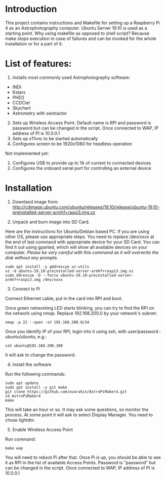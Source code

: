 # Introduction

This project contains instructions and Makefile for setting up a Raspberry Pi 4 as an Astrophotography computer.
Ubuntu Server 19.10 is used as a starting point.
Why using makefile as opposed to shell script? Because make stops execution in case of failures and can be invoked for the whole installation or for a part of it.

# List of features:
1. Installs most commonly used Astrophotography software:
* INDI
* Kstars
* PHD2
* CCDCiel
* Skychart
* Astrometry with sextractor
2. Sets up Wireless Access Point. Default name is RPI and password is password but can be changed in the script. Once connected to WAP,  IP address of PI is 10.0.0.1
3. Sets up x11vnc to be started automatically
4. Configures screen to be 1920x1080 for headless operation

Not implemented yet:
1. Configures USB to provide up to 1A of current to connected devices
2. Configures the onboard serial port for controlling an external device

# Installation

1. Downlaod image from:
http://cdimage.ubuntu.com/ubuntu/releases/19.10/release/ubuntu-19.10-preinstalled-server-armhf+raspi3.img.xz


2. Unpack and burn image into SD Card.

Here are the instructions for Ubuntu/Debian based PC. If you are using other OS, please use appropriate steps.
You need to replace /dev/xxxx at the end of last command with appropriate device for your SD Card. 
You can find it out using gparted, which will show all available devices on your computer.
*Please be very careful with this command as it will overwrite the disk without any prompts.*

```
sudo apt install -y gddrescue xz-utils
xz -d ubuntu-19.10-preinstalled-server-armhf+raspi3.img.xz
sudo ddrescue -D --force ubuntu-19.10-preinstalled-server-armhf+raspi3.img /dev/xxxx
```


3. Connect to Pi

Connect Ethernet cable, put in the card into RPI and boot.

Once green networking LED starts blinking, you can try to find the RPI on the network using nmap.
Replace 192.168.200.0 by your network's subnet:

```
nmap -p 22 --open -sV 192.168.200.0/24
```


Once you identify IP of your RPI,  login into it using ssh, with user/password : ubuntu/ubuntu, e.g.:

```
ssh ubuntu@192.168.200.100
```

It will ask to change the password.

4. Install the software

Run the following commands:

```
sudo apt update
sudo apt install -y git make
git clone https://github.com/avarakin/AstroPiMaker4.git
cd AstroPiMaker4
make
```
This will take an hour or so. It may ask some questions, so monitor the process.
At some point it will ask to select Display Manager. You need to chose lightdm.

5. Enable Wireless Access Point

Run command:

```
make wap
```
You will need to reboot Pi after that.
Once Pi is up, you should be able to see it as RPI in the list of available Access Points. Password is "password" but can be changed in the script. Once connected to WAP,  IP address of PI is 10.0.0.1



